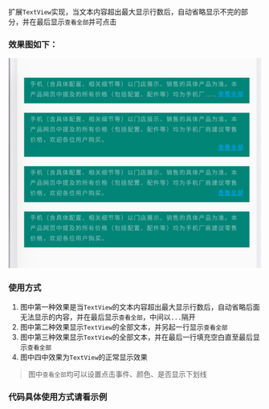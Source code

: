 扩展`TextView`实现，当文本内容超出最大显示行数后，自动省略显示不完的部分，并在最后显示`查看全部`并可点击

### 效果图如下：   
![](screenshots/screen.png)

### 使用方式
1. 图中第一种效果是当`TextView`的文本内容超出最大显示行数后，自动省略后面无法显示的内容，并在最后显示`查看全部`，中间以`...`隔开
2. 图中第二种效果显示`TextView`的全部文本，并另起一行显示`查看全部`
3. 图中第三种效果显示`TextView`的全部文本，并在最后一行填充空白直至最后显示`查看全部`
4. 图中四中效果为`TextView`的正常显示效果

> 图中`查看全部`均可以设置点击事件、颜色、是否显示下划线

### 代码具体使用方式请看示例


